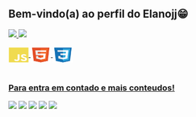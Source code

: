 ## Bem-vindo(a) ao perfil do Elanojj😁

 <div>
   <a href="https://github.com/Elannojj">
   <img height="180em" src="https://github-readme-stats.vercel.app/api?username=Elanojj&show_icons=true&theme=chartreuse-dark&include_all_commits=true&count_private=true"/>
   <img height="180em" src="https://github-readme-stats.vercel.app/api/top-langs/?username=Elanojj&layout=compact&langs_count=6&theme=great-gatsby"/>
</div>
    
<div style="display: inline_block"><br>
  <img align="center" alt="Js" height="30" width="40" src="https://raw.githubusercontent.com/devicons/devicon/master/icons/javascript/javascript-plain.svg">
  <img align="center" alt="HTML" height="30" width="40" src="https://raw.githubusercontent.com/devicons/devicon/master/icons/html5/html5-original.svg">
  <img align="center" alt="CSS" height="30" width="40" src="https://raw.githubusercontent.com/devicons/devicon/master/icons/css3/css3-original.svg">
</div>
 
<br>
 
### Para entra em contado e mais conteudos!
 
<div> 
  <a href="https://www.youtube.com/RodrigoGame" target="_blank"><img src="https://img.shields.io/badge/YouTube-FF0000?style=for-the-badge&logo=youtube&logoColor=white" target="_blank"></a>
  <a href="https://instagram.com/Elanojj" target="_blank"><img src="https://img.shields.io/badge/-Instagram-%23E4405F?style=for-the-badge&logo=instagram&logoColor=black" target="_blank"></a>
 <a href="https://discord.gg/Elanojj#4129" target="_blank"><img src="https://img.shields.io/badge/Discord-7289DA?style=for-the-badge&logo=discord&logoColor=green" target="_blank"></a> 
  <a href = "mailto:elanojj@gmail.com"><img src="https://img.shields.io/badge/-Gmail-%23333?style=for-the-badge&logo=gmail&logoColor=white" target="_blank"></a>
  <a href="https://www.linkedin.com/in/elanojj" target="_blank"><img src="https://img.shields.io/badge/-LinkedIn-%230077B5?style=for-the-badge&logo=linkedin&logoColor=black" target="_blank"></a>
</div>
